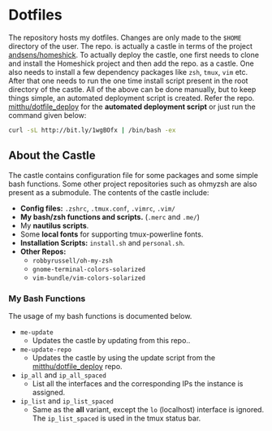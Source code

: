 # Dotfiles
The repository hosts my dotfiles. Changes are only made to the `$HOME` directory of the user.
The repo. is actually a castle in terms of the project [andsens/homeshick](https://github.com/andsens/homeshick).
To actually deploy the castle, one first needs to clone and install the Homeshick project and then add the repo. as a castle.
One also needs to install a few dependency packages like `zsh`, `tmux`, `vim` etc.
After that one needs to run the one time install script present in the root directory of the castle.
All of the above can be done manually, but to keep things simple, an automated deployment script is created.
Refer the repo. [mitthu/dotfile_deploy](https://github.com/mitthu/dotfiles_deploy) for the **automated deployment script** or just run the command given below:

```bash
curl -sL http://bit.ly/1wgBOfx | /bin/bash -ex
```

## About the Castle
The castle contains configuration file for some packages and some simple bash functions.
Some other project repositories such as ohmyzsh are also present as a submodule.
The contents of the castle include:
- **Config files:** `.zshrc`, `.tmux.conf`, `.vimrc`, `.vim/`
- **My bash/zsh functions and scripts.** (`.merc` and `.me/`)
- My **nautilus scripts**.
- Some **local fonts** for supporting tmux-powerline fonts.
- **Installation Scripts:** `install.sh` and `personal.sh`.
- **Other Repos:**
  - `robbyrussell/oh-my-zsh`
  - `gnome-terminal-colors-solarized`
  - `vim-bundle/vim-colors-solarized`

### My Bash Functions
The usage of my bash functions is documented below.
- `me-update`
  - Updates the castle by updating from this repo..
- `me-update-repo`
  - Updates the castle by using the update script from the [mitthu/dotfile_deploy](https://github.com/mitthu/dotfiles_deploy) repo.
- `ip_all` and `ip_all_spaced`
  - List all the interfaces and the corresponding IPs the instance is assigned.
- `ip_list` and `ip_list_spaced`
  - Same as the **all** variant, except the `lo` (localhost) interface is ignored. The `ip_list_spaced` is used in the tmux status bar.
